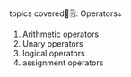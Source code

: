  topics covered👀🗒️:
Operators⤵️
1. Arithmetic operators 
2. Unary operators 
3. logical operators 
4. assignment operators 

